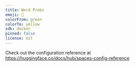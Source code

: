 ```yaml
---
title: Word Probs
emoji: 🚀
colorFrom: green
colorTo: yellow
sdk: docker
pinned: false
license: mit
---
```


Check out the configuration reference at https://huggingface.co/docs/hub/spaces-config-reference
